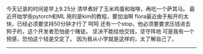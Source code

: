 今天记录的时间是早上9.25分
清早煮好了玉米鸡蛋和咖啡，再吃一个萨其马。
最近开始学些pytorch和ML
用的是kim的教程，要加油啊
flora最近由于船开的太快，已经必须要坚持50分钟才行了
呵呵
还有一个stop，他必须要要求压钱进去
狗子的，这个开发者恐怕是个赌徒。
坚决不能给他交钱，坚守阵地
可是我有一个预感，恐怕这个钱是交定了。
因为我从小学就是这样的，太了解自己了。

---
